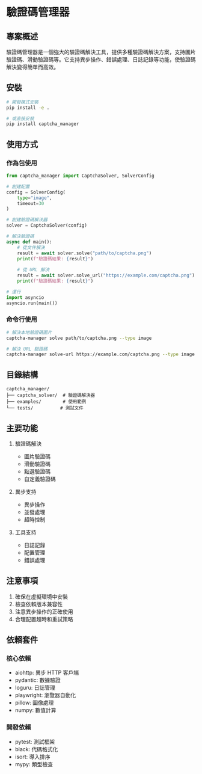 # 驗證碼管理器

## 專案概述

驗證碼管理器是一個強大的驗證碼解決工具，提供多種驗證碼解決方案，支持圖片驗證碼、滑動驗證碼等。它支持異步操作、錯誤處理、日誌記錄等功能，使驗證碼解決變得簡單而高效。

## 安裝

```bash
# 開發模式安裝
pip install -e .

# 或直接安裝
pip install captcha_manager
```

## 使用方式

### 作為包使用

```python
from captcha_manager import CaptchaSolver, SolverConfig

# 創建配置
config = SolverConfig(
    type="image",
    timeout=30
)

# 創建驗證碼解決器
solver = CaptchaSolver(config)

# 解決驗證碼
async def main():
    # 從文件解決
    result = await solver.solve("path/to/captcha.png")
    print(f"驗證碼結果: {result}")
    
    # 從 URL 解決
    result = await solver.solve_url("https://example.com/captcha.png")
    print(f"驗證碼結果: {result}")

# 運行
import asyncio
asyncio.run(main())
```

### 命令行使用

```bash
# 解決本地驗證碼圖片
captcha-manager solve path/to/captcha.png --type image

# 解決 URL 驗證碼
captcha-manager solve-url https://example.com/captcha.png --type image
```

## 目錄結構

```
captcha_manager/
├── captcha_solver/  # 驗證碼解決器
├── examples/        # 使用範例
└── tests/          # 測試文件
```

## 主要功能

1. 驗證碼解決
   - 圖片驗證碼
   - 滑動驗證碼
   - 點選驗證碼
   - 自定義驗證碼

2. 異步支持
   - 異步操作
   - 並發處理
   - 超時控制

3. 工具支持
   - 日誌記錄
   - 配置管理
   - 錯誤處理

## 注意事項

1. 確保在虛擬環境中安裝
2. 檢查依賴版本兼容性
3. 注意異步操作的正確使用
4. 合理配置超時和重試策略

## 依賴套件

### 核心依賴
- aiohttp: 異步 HTTP 客戶端
- pydantic: 數據驗證
- loguru: 日誌管理
- playwright: 瀏覽器自動化
- pillow: 圖像處理
- numpy: 數值計算

### 開發依賴
- pytest: 測試框架
- black: 代碼格式化
- isort: 導入排序
- mypy: 類型檢查 